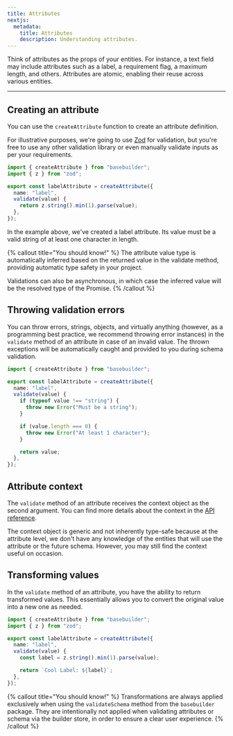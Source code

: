```yaml
---
title: Attributes
nextjs:
  metadata:
    title: Attributes
    description: Understanding attributes.
---
```


Think of attributes as the props of your entities. For instance, a text field may include attributes such as a label, a requirement flag, a maximum length, and others. Attributes are atomic, enabling their reuse across various entities.

---

## Creating an attribute

You can use the `createAttribute` function to create an attribute definition.

For illustrative purposes, we're going to use [Zod](https://zod.dev/) for validation, but you're free to use any other validation library or even manually validate inputs as per your requirements.

```typescript
import { createAttribute } from "basebuilder";
import { z } from "zod";

export const labelAttribute = createAttribute({
  name: "label",
  validate(value) {
    return z.string().min(1).parse(value);
  },
});
```

In the example above, we've created a label attribute. Its value must be a valid string of at least one character in length.

{% callout title="You should know!" %}
The attribute value type is automatically inferred based on the returned value in the validate method, providing automatic type safety in your project.

Validations can also be asynchronous, in which case the inferred value will be the resolved type of the Promise.
{% /callout %}

## Throwing validation errors

You can throw errors, strings, objects, and virtually anything (however, as a programming best practice, we recommend throwing error instances) in the `validate` method of an attribute in case of an invalid value. The thrown exceptions will be automatically caught and provided to you during schema validation.

```typescript
import { createAttribute } from "basebuilder";

export const labelAttribute = createAttribute({
  name: "label",
  validate(value) {
    if (typeof value !== "string") {
      throw new Error("Must be a string");
    }

    if (value.length === 0) {
      throw new Error("At least 1 character");
    }

    return value;
  },
});
```

## Attribute context

The `validate` method of an attribute receives the context object as the second argument. You can find more details about the context in the [API reference](/docs/api/create-attribute#context).

The context object is generic and not inherently type-safe because at the attribute level, we don't have any knowledge of the entities that will use the attribute or the future schema. However, you may still find the context useful on occasion.

## Transforming values

In the `validate` method of an attribute, you have the ability to return transformed values. This essentially allows you to convert the original value into a new one as needed.

```typescript
import { createAttribute } from "basebuilder";
import { z } from "zod";

export const labelAttribute = createAttribute({
  name: "label",
  validate(value) {
    const label = z.string().min(1).parse(value);

    return `Cool Label: ${label}`;
  },
});
```

{% callout title="You should know!" %}
Transformations are always applied exclusively when using the `validateSchema` method from the `basebuilder` package. They are intentionally not applied when validating attributes or schema via the builder store, in order to ensure a clear user experience.
{% /callout %}

